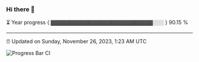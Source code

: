 ### Hi there 👋

⏳ Year progress { ▓▓▓▓▓▓▓▓▓▓▓▓▓▓▓▓▓▓▓▓▓▓▓▓▓▓▓░░░ } 90.15 %

---

⏰ Updated on Sunday, November 26, 2023, 1:23 AM UTC

![Progress Bar CI](https://github.com/arthurbuhl/arthurbuhl/workflows/Progress%20Bar%20CI/badge.svg)
